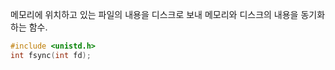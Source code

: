 메모리에 위치하고 있는 파일의 내용을 디스크로 보내 메모리와 디스크의 내용을 동기화하는 함수.

~~~c
#include <unistd.h>
int fsync(int fd);
~~~
